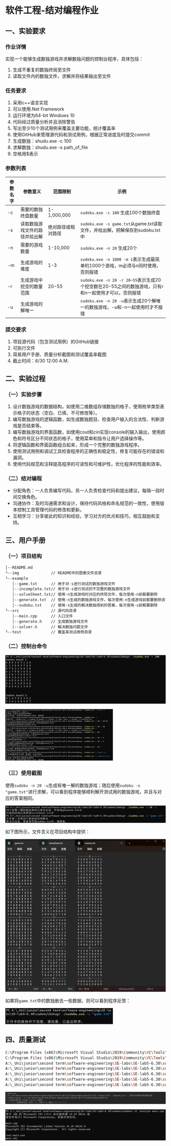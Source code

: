# 软件工程-结对编程作业

## 一、实验要求

### 作业详情

实现一个能够生成数独游戏并求解数独问题的控制台程序，具体包括：
1. 生成不重复的数独终局至文件
2. 读取文件内的数独文件，求解并将结果输出至文件

### 任务要求
1. 采用c++语言实现
2. 可以使用.Net Framework
3. 运行环境为64-bit Windows 10
4. 代码经过质量分析并且消除警告
5. 写出至少10个测试用例来覆盖主要功能，统计覆盖率
6. 使用GitHub来管理源代码和测试用例，根据正常进度及时提交commit
7. 生成数独：shudu.exe -c 100
8. 求解数独：shudu.exe -s path_of_file
9. 空格用$表示

### 参数列表

| 参数名字 | 参数意义                       | 范围限制           | 示例                                                         |
| -------- | ------------------------------ | ------------------ | ------------------------------------------------------------ |
| -c       | 需要的数独终盘数量             | 1-1,000,000        | `sudoku.exe -c 100` 生成100个数独终盘                        |
| -s       | 读取数独游戏文件的路径并给出解 | 绝对路径或相对路径 | `sudoku.exe -s game.txt`从game.txt读取文件，并给出解，把解保存到sudoku.txt中 |
| -n       | 需要的游戏数量                 | 1-10,000           | `sudoku.exe -n 20` 生成20个                                  |
| -m       | 生成游戏的难度                 | 1-3                | `sudoku.exe -n 1000 -m 1`表示生成最简单的1000个游戏，m必须与n同时使用，否则报错 |
| -r       | 生成游戏中挖空的数量范围       | 20-55              | `sudoku.exe -n 20 -r 20~55`表示生成20个挖空数在20-55之间的数独游戏，只有r和n一起使用才可以，否则报错 |
| -u       | 生成游戏的解唯一               |                    | `sudoku.exe -n 20 -u`表示生成20个解唯一的数独游戏，-u和-n一起使用时才不报错 |

### 提交要求

1. 项目源代码（包含测试用例）的GitHub链接
2. 可执行文件
3. 简易用户手册、质量分析截图和测试覆盖率截图
4. 截止时间：6/30 12:00 A.M.

## 二、实验过程

### （一）实验步骤

1. 设计数独游戏的数据结构，如使用二维数组存储数独的格子，使用枚举类型表示格子的状态（空白、已填、不可修改等）。
2. 编写数独游戏的逻辑函数，如生成数独题目、检查用户输入的合法性、判断游戏是否结束等。
3. 编写数独游戏的界面函数，如使用cout和cin实现console的输入输出，使用颜色和符号区分不同状态的格子，使用菜单和指令让用户选择操作等。
4. 将逻辑函数和界面函数组合起来，形成一个完整的数独游戏程序。
5. 使用测试用例和调试工具检查程序的正确性和稳定性，修复可能存在的错误和漏洞。
6. 使用代码规范和注释提高程序的可读性和可维护性，优化程序的性能和效率。

### （二）结对编程

- 分配角色：一人负责编写代码，另一人负责检查代码和提出建议，每隔一段时间交换角色。
- 沟通协作：及时沟通需求和设计，保持代码风格和命名规范的一致性，使用版本控制工具管理代码的修改和更新。
- 互相学习：分享彼此的知识和经验，学习对方的优点和技巧，相互鼓励和支持。

## 三、用户手册

### （一）项目结构

``` bash
│--README.md     
└--img              // README中的图像文件目录
└--example
   │--game.txt      // 用于对-s进行测试的数独游戏文件
   │--incomplete.txt// 用于对-s进行测试的不完整的数独游戏文件
   │--solveSheet.txt// 使用-n生成游戏时对应的终局文件，每次使用-n前都要删除
   │--generate.txt  // 使用-n生成的数独游戏文件，每次使用-n生成游戏前都要删除该文件
   │--sudoku.txt    // 使用-s生成的解决数独得到的答案，每次使用-s前都要删除
└--src              // 源代码目录  
   │--main.cpp      // 入口文件  
   │--generate.h    // 生成数独游戏文件
   │--solver.h      // 解决数独问题文件
└--test             // 覆盖率测试用例目录
```

### （二）控制台命令

![image-20230629205819841](./img/image-20230629205819841.png)

<img src="./img/image-20230629205735221.png" alt="image-20230629205735221" style="zoom:33%;" />

### （三）使用截图

使用`sudoku -n 20 -u`生成有唯一解的数独游戏；随后使用`sudoku -s "game.txt"`进行求解，可以看到程序能够顺利解开测试用的数独游戏，并且与对应的答案相同。

![image-20230629191040928](./img/image-20230629191040928.png)

如下图所示，文件含义在项目结构中提供：

<img src="./img/image-20230629191357318.png" alt="image-20230629191357318" style="zoom:50%;" />

如果将`game.txt`中的数独删去一些数据，则可以看到程序反馈：

<img src="./img/image-20230629191629138.png" alt="image-20230629191629138" style="zoom: 33%;" />

## 四、质量测试

``` bash
C:\Program Files (x86)\Microsoft Visual Studio\2019\Community\VC\Tools\MSVC\14.29.30133\include\ostream(284): warning C4530: 使用了 C++ 异常处理程序，但未启用展开语义。请指定 /EHsc
C:\Program Files (x86)\Microsoft Visual Studio\2019\Community\VC\Tools\MSVC\14.29.30133\include\ostream(269): note: 在编译 类 模板 成员函数“std::basic_ostream<char,std::char_traits<char>> &std::basic_ostream<char,std::char_traits<char>>::operator <<(int)”时
A:\_Uni\junior\second term\software-engineering\SE-labs\SE-lab5-6.30\sudoku\sudoku\generate.h(31): note: 查看对正在编译的函数模板实例化“std::basic_ostream<char,std::char_traits<char>> &std::basic_ostream<char,std::char_traits<char>>::operator <<(int)”的引用
A:\_Uni\junior\second term\software-engineering\SE-labs\SE-lab5-6.30\sudoku\sudoku\generate.h(28): note: 查看对正在编译的类模板实例化“std::basic_ostream<char,std::char_traits<char>>”的引用
A:\_Uni\junior\second term\software-engineering\SE-labs\SE-lab5-6.30\sudoku\sudoku\main.cpp(28) : warning C6246: “eraseCount”的局部声明遮蔽了外部作用域中具有相同名称的声明。有关其他信息，请参见此前位于“19”行(“a:\_uni\junior\second term\software-engineering\se-labs\se-lab5-6.30\sudoku\sudoku\main.cpp”中)的声明。: Lines: 19
A:\_Uni\junior\second term\software-engineering\SE-labs\SE-lab5-6.30\sudoku\sudoku\main.cpp(39) : warning C6246: “eraseCount”的局部声明遮蔽了外部作用域中具有相同名称的声明。有关其他信息，请参见此前位于“19”行(“a:\_uni\junior\second term\software-engineering\se-labs\se-lab5-6.30\sudoku\sudoku\main.cpp”中)的声明。: Lines: 19
A:\_Uni\junior\second term\software-engineering\SE-labs\SE-lab5-6.30\sudoku\sudoku\generate.h(123) : warning C4715: “generate_core”: 不是所有的控件路径都返回值
```

![image-20230629202748351](./img/image-20230629202748351.png)

![image-20230630110942532](./img/image-20230630110942532.png)
